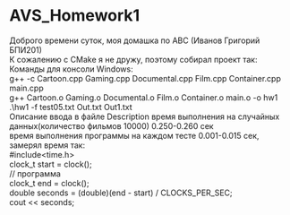 # AVS_Homework1
Доброго времени суток, моя домашка по АВС (Иванов Григорий БПИ201)                                                    
К сожалению с CMake я не дружу, поэтому собирал проект так:                                               
Команды для консоли Windows:                                                
g++ -c Cartoon.cpp Gaming.cpp Documental.cpp Film.cpp Container.cpp main.cpp                                            
g++ Cartoon.o Gaming.o Documental.o Film.o Container.o main.o -o hw1                                    
.\hw1 -f test05.txt Out.txt Out1.txt                                                      
Описание ввода в файле Description
время выполнения на случайных данных(количество фильмов 10000) 0.250-0.260 сек                                                
время выполнения программы на каждом тесте 0.001-0.015 сек, замерял время так:                                           
#include<time.h>                                              
clock_t start = clock();                                                    
// программа                                                        
clock_t end = clock();                                              
double seconds = (double)(end - start) / CLOCKS_PER_SEC;                                
cout << seconds;                                    
